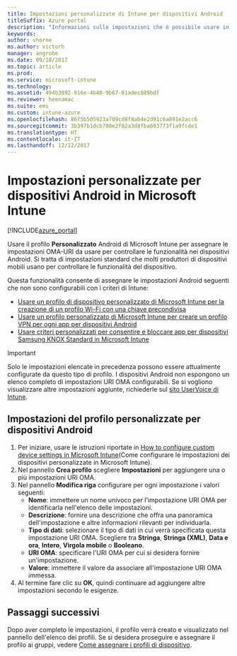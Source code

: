```yaml
---
title: Impostazioni personalizzate di Intune per dispositivi Android
titleSuffix: Azure portal
description: "Informazioni sulle impostazioni che è possibile usare in un profilo personalizzato Android.\""
keywords: 
author: vhorne
ms.author: victorh
manager: angrobe
ms.date: 09/18/2017
ms.topic: article
ms.prod: 
ms.service: microsoft-intune
ms.technology: 
ms.assetid: 494b3892-916e-4b40-9b67-61adec889bdf
ms.reviewer: heenamac
ms.suite: ems
ms.custom: intune-azure
ms.openlocfilehash: 86f5b505923a709cd8f8ab4e2d91c6a891e2acc6
ms.sourcegitcommit: 3b397b1dcb780e2f82a3d8fba693773f1a9fcde1
ms.translationtype: HT
ms.contentlocale: it-IT
ms.lasthandoff: 12/12/2017
---
```

# <a name="custom-settings-for-android-devices-in-microsoft-intune"></a>Impostazioni personalizzate per dispositivi Android in Microsoft Intune

[!INCLUDE[azure_portal](./includes/azure_portal.md)]

Usare il profilo **Personalizzato** Android di Microsoft Intune per assegnare le impostazioni OMA-URI da usare per controllare le funzionalità nei dispositivi Android. Si tratta di impostazioni standard che molti produttori di dispositivi mobili usano per controllare le funzionalità del dispositivo.

Questa funzionalità consente di assegnare le impostazioni Android seguenti che non sono configurabili con i criteri di Intune:

- [Usare un profilo di dispositivo personalizzato di Microsoft Intune per la creazione di un profilo Wi-Fi con una chiave precondivisa](/intune/wi-fi-profile-shared-key)
- [Usare un profilo personalizzato di Microsoft Intune per creare un profilo VPN per ogni app per dispositivi Android](/intune/android-pulse-secure-per-app-vpn)
- [Usare criteri personalizzati per consentire e bloccare app per dispositivi Samsung KNOX Standard in Microsoft Intune](/intune/samsung-knox-apps-allow-block)

>[!IMPORTANT]
>Solo le impostazioni elencate in precedenza possono essere attualmente configurate da questo tipo di profilo. I dispositivi Android non espongono un elenco completo di impostazioni URI OMA configurabili. Se si vogliono visualizzare altre impostazioni aggiunte, richiederle sul [sito UserVoice di Intune](https://microsoftintune.uservoice.com/forums/291681-ideas).

## <a name="custom-profile-settings-for-android-devices"></a>Impostazioni del profilo personalizzate per dispositivi Android

1. Per iniziare, usare le istruzioni riportate in [How to configure custom device settings in Microsoft Intune](custom-settings-configure.md)(Come configurare le impostazioni dei dispositivi personalizzate in Microsoft Intune).
2. Nel pannello **Crea profilo** scegliere **Impostazioni** per aggiungere una o più impostazioni URI OMA.
3. Nel pannello **Modifica riga** configurare per ogni impostazione i valori seguenti:
    - **Nome**: immettere un nome univoco per l'impostazione URI OMA per identificarla nell'elenco delle impostazioni.
    - **Descrizione**: fornire una descrizione che offra una panoramica dell'impostazione e altre informazioni rilevanti per individuarla.
    - **Tipo di dati**: selezionare il tipo di dati in cui verrà specificata questa impostazione URI OMA. Scegliere tra **Stringa**, **Stringa (XML)**, **Data e ora**, **Intero**, **Virgola mobile** o **Booleano**.
    - **URI OMA**: specificare l'URI OMA per cui si desidera fornire un'impostazione.
    - **Valore**: immettere il valore da associare all'impostazione URI OMA immessa.
4. Al termine fare clic su **OK**, quindi continuare ad aggiungere altre impostazioni secondo le esigenze.

## <a name="next-steps"></a>Passaggi successivi

Dopo aver completo le impostazioni, il profilo verrà creato e visualizzato nel pannello dell'elenco dei profili. Se si desidera proseguire e assegnare il profilo ai gruppi, vedere [Come assegnare i profili di dispositivo](device-profile-assign.md).




